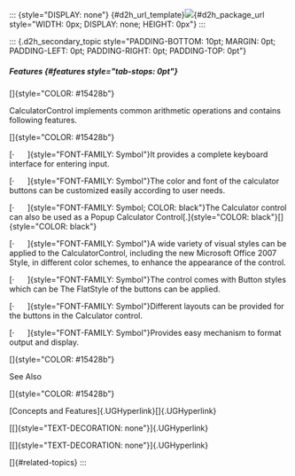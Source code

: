 ::: {style="DISPLAY: none"}
[](ms-xhelp:///?Id=d2h_url_template){#d2h_url_template}![](!package_url!){#d2h_package_url style="WIDTH: 0px; DISPLAY: none; HEIGHT: 0px"}
:::

::: {.d2h_secondary_topic style="PADDING-BOTTOM: 10pt; MARGIN: 0pt; PADDING-LEFT: 0pt; PADDING-RIGHT: 0pt; PADDING-TOP: 0pt"}
##### Features {#features style="tab-stops: 0pt"}

[]{style="COLOR: #15428b"} 

CalculatorControl implements common arithmetic operations and contains following features.

[]{style="COLOR: #15428b"} 

[·      ]{style="FONT-FAMILY: Symbol"}It provides a complete keyboard interface for entering input.

[·      ]{style="FONT-FAMILY: Symbol"}The color and font of the calculator buttons can be customized easily according to user needs.

[·      ]{style="FONT-FAMILY: Symbol; COLOR: black"}The Calculator control can also be used as a Popup Calculator Control[.]{style="COLOR: black"}[]{style="COLOR: black"}

[·      ]{style="FONT-FAMILY: Symbol"}A wide variety of visual styles can be applied to the CalculatorControl, including the new Microsoft Office 2007 Style, in different color schemes, to enhance the appearance of the control.

[·      ]{style="FONT-FAMILY: Symbol"}The control comes with Button styles which can be The FlatStyle of the buttons can be applied.

[·      ]{style="FONT-FAMILY: Symbol"}Different layouts can be provided for the buttons in the Calculator control.

[·      ]{style="FONT-FAMILY: Symbol"}Provides easy mechanism to format output and display.

[]{style="COLOR: #15428b"} 

See Also

[]{style="COLOR: #15428b"} 

[Concepts and Features]{.UGHyperlink}[]{.UGHyperlink}

[[]{style="TEXT-DECORATION: none"}]{.UGHyperlink} 

[[]{style="TEXT-DECORATION: none"}]{.UGHyperlink} 

[]{#related-topics}
:::
